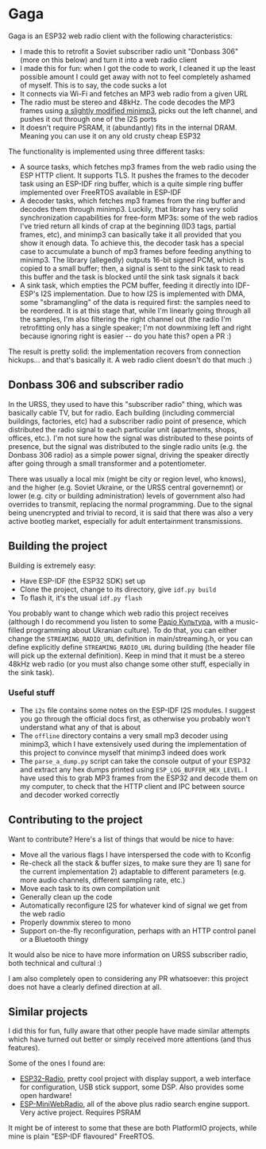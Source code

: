 # Gaga

Gaga is an ESP32 web radio client with the following characteristics:

- I made this to retrofit a Soviet subscriber radio unit "Donbass 306" (more on this below) and turn
  it into a web radio client
- I made this for fun: when I got the code to work, I cleaned it up the least possible amount I
  could get away with not to feel completely ashamed of myself. This is to say, the code sucks a lot
- It connects via Wi-Fi and fetches an MP3 web radio from a given URL
- The radio must be stereo and 48kHz. The code decodes the MP3 frames using [a slightly modified
  minimp3](https://github.com/chmorgan/minimp3), picks out the left channel, and pushes it out
  through one of the I2S ports
- It doesn't require PSRAM, it (abundantly) fits in the internal DRAM. Meaning you can use it on any
  old crusty cheap ESP32

The functionality is implemented using three different tasks:
- A source tasks, which fetches mp3 frames from the web radio using the ESP HTTP client. It supports
  TLS. It pushes the frames to the decoder task using an ESP-IDF ring buffer, which is a quite
  simple ring buffer implemented over FreeRTOS available in ESP-IDF
- A decoder tasks, which fetches mp3 frames from the ring buffer and decodes them through minimp3.
  Luckily, that library has very solid synchronization capabilities for free-form MP3s: some of the
  web radios I've tried return all kinds of crap at the beginning (ID3 tags, partial frames, etc),
  and minimp3 can basically take it all provided that you show it enough data. To achieve this, the
  decoder task has a special case to accumulate a bunch of mp3 frames before feeding anything to
  minimp3. The library (allegedly) outputs 16-bit signed PCM, which is copied to a small buffer;
  then, a signal is sent to the sink task to read this buffer and the task is blocked until the sink
  task signals it back
- A sink task, which empties the PCM buffer, feeding it directly into IDF-ESP's I2S implementation.
  Due to how I2S is implemented with DMA, some "sbramangling" of the data is required first: the
  samples need to be reordered. It is at this stage that, while I'm linearly going through all the
  samples, I'm also filtering the right channel out (the radio I'm retrofitting only has a single
  speaker; I'm not downmixing left and right because ignoring right is easier -- do you hate this?
  open a PR :)

The result is pretty solid: the implementation recovers from connection hickups... and that's
basically it. A web radio client doesn't do that much :)

## Donbass 306 and subscriber radio
In the URSS, they used to have this "subscriber radio" thing, which was basically cable TV, but for
radio. Each building (including commercial buildings, factories, etc) had a subscriber radio point
of presence, which distributed the radio signal to each particular unit (apartments, shops, offices,
etc.). I'm not sure how the signal was distributed to these points of presence, but the signal was
distributed to the single radio units (e.g. the Donbass 306 radio) as a simple power signal, driving
the speaker directly after going through a small transformer and a potentiometer.

There was usually a local mix (might be city or region level, who knows), and the higher (e.g.
Soviet Ukraine, or the URSS central governemnt) or lower (e.g. city or building administration)
levels of government also had overrides to transmit, replacing the normal programming. Due to the
signal being unencrypted and trivial to record, it is said that there was also a very active bootleg
market, especially for adult entertainment transmissions.

## Building the project
Building is extremely easy:

- Have ESP-IDF (the ESP32 SDK) set up
- Clone the project, change to its directory, give `idf.py build`
- To flash it, it's the usual `idf.py flash`

You probably want to change which web radio this project receives (although I do recommend you
listen to some [Радіо Культура](http://www.nrcu.gov.ua/3channel_about), with a music-filled
programming about Ukranian culture). To do that, you can either change the `STREAMING_RADIO_URL`
definition in main/streaming.h, or you can define explicitly define `STREAMING_RADIO_URL` during
building (the header file will pick up the external definition). Keep in mind that it must be a
stereo 48kHz web radio (or you must also change some other stuff, especially in the sink task).

### Useful stuff

- The `i2s` file contains some notes on the ESP-IDF I2S modules. I suggest you go through the
  official docs first, as otherwise you probably won't understand what any of that is about
- The `offline` directory contains a very small mp3 decoder using minimp3, which I have extensively
  used during the implementation of this project to convince myself that minimp3 indeed does work
- The `parse_a_dump.py` script can take the console output of your ESP32 and extract any hex dumps
  printed using `ESP_LOG_BUFFER_HEX_LEVEL`. I have used this to grab MP3 frames from the ESP32 and
  decode them on my computer, to check that the HTTP client and IPC between source and decoder
  worked correctly

## Contributing to the project
Want to contribute? Here's a list of things that would be nice to have:

- Move all the various flags I have interspersed the code with to Kconfig
- Re-check all the stack & buffer sizes, to make sure they are 1) sane for the current
  implementation 2) adaptable to different parameters (e.g. more audio channels, different sampling
  rate, etc.)
- Move each task to its own compilation unit
- Generally clean up the code
- Automatically reconfigure I2S for whatever kind of signal we get from the web radio
- Properly downmix stereo to mono
- Support on-the-fly reconfiguration, perhaps with an HTTP control panel or a Bluetooth thingy

It would also be nice to have more information on URSS subscriber radio, both technical and
cultural :)

I am also completely open to considering any PR whatsoever: this project does not have a clearly
defined direction at all.

## Similar projects
I did this for fun, fully aware that other people have made similar attempts which have turned out
better or simply received more attentions (and thus features).

Some of the ones I found are:

- [ESP32-Radio](https://github.com/Edzelf/ESP32-Radio), pretty cool project with display support, a
  web interface for configuration, USB stick support, some DSP. Also provides some open hardware!
- [ESP-MiniWebRadio](https://github.com/schreibfaul1/ESP32-MiniWebRadio), all of the above plus
  radio search engine support. Very active project. Requires PSRAM

It might be of interest to some that these are both PlatformIO projects, while mine is plain
"ESP-IDF flavoured" FreeRTOS.

